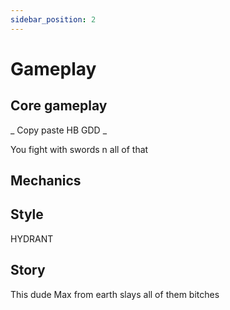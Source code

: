 ```yaml
---
sidebar_position: 2
---
```


# Gameplay

## Core gameplay

_
Copy paste HB GDD
_

You fight with swords n all of that

## Mechanics

## Style

HYDRANT

## Story

This dude Max from earth slays all of them bitches
